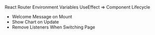 React Router
Environment Variables
UseEffect => Component Lifecycle

- Welcome Message on Mount
- Show Chart on Update
- Remove Listeners When Switching Page
